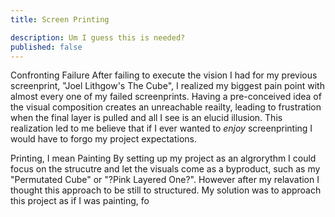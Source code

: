 ```yaml
---
title: Screen Printing

description: Um I guess this is needed?
published: false
---
```


Confronting Failure
After failing to execute the vision I had for my previous screenprint, "Joel Lithgow's The Cube", I realized my biggest pain point with almost every one of my failed screenprints.
Having a pre-conceived idea of the visual composition creates an unreachable reailty, leading to frustration when the final layer is pulled and all I see is an elucid illusion.
This realization led to me believe that if I ever wanted to _enjoy_ screenprinting I would have to forgo my project expectations.

Printing, I mean Painting
By setting up my project as an algrorythm I could focus on the strucutre and let the visuals come as a byproduct, such as my "Permutated Cube" or "?Pink Layered One?".
However after my relavation I thought this approach to be still to structured.
My solution was to approach this project as if I was painting, fo
